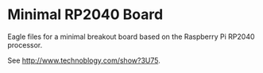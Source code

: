 # Minimal RP2040 Board
Eagle files for a minimal breakout board based on the Raspberry Pi RP2040 processor.

See <http://www.technoblogy.com/show?3U75>.
